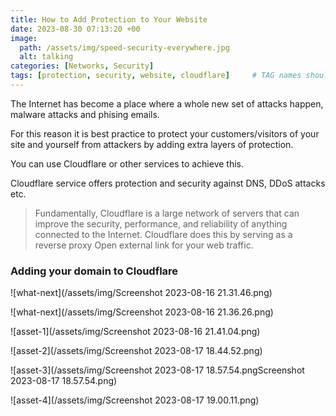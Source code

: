 ```yaml
---
title: How to Add Protection to Your Website
date: 2023-08-30 07:13:20 +00
image:
  path: /assets/img/speed-security-everywhere.jpg
  alt: talking
categories: [Networks, Security]
tags: [protection, security, website, cloudflare]     # TAG names should always be lowercase
---
```


The Internet has become a place where a whole new set of attacks happen, malware attacks and phising emails.

For this reason it is best practice to protect your customers/visitors of your site and yourself from attackers by adding extra layers of protection.

You can use Cloudflare or other services to achieve this.

Cloudflare service offers protection and security against DNS, DDoS attacks etc. 

> Fundamentally, Cloudflare is a large network of servers that can improve the security, performance, and reliability of anything connected to the Internet. Cloudflare does this by serving as a reverse proxy Open external link for your web traffic.

### Adding your domain to Cloudflare

![what-next](/assets/img/Screenshot 2023-08-16 21.31.46.png)

![what-next](/assets/img/Screenshot 2023-08-16 21.36.26.png)

![asset-1](/assets/img/Screenshot 2023-08-16 21.41.04.png)

![asset-2](/assets/img/Screenshot 2023-08-17 18.44.52.png)

![asset-3](/assets/img/Screenshot 2023-08-17 18.57.54.pngScreenshot 2023-08-17 18.57.54.png)

![asset-4](/assets/img/Screenshot 2023-08-17 19.00.11.png)





